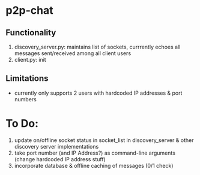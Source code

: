 # p2p-chat

## Functionality
1) discovery_server.py: maintains list of sockets, currrently echoes all messages sent/received among all client users
2) client.py: init

## Limitations
- currently only supports 2 users with hardcoded IP addresses & port numbers

# To Do:
1) update on/offline socket status in socket_list in discovery_server
    & other discovery server implementations
2) take port number (and IP Address?) as command-line arguments (change hardcoded IP address stuff)
3) incorporate database & offline caching of messages (0/1 check)